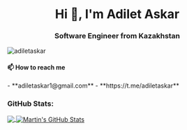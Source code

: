<h1 align="center">Hi 👋, I'm Adilet Askar</h1>
<h3 align="center">Software Engineer from Kazakhstan</h3>

<p align="left">
  <img
    src="https://komarev.com/ghpvc/?username=adiletaskar&label=Profile%20views&color=0e75b6&style=flat"
    alt="adiletaskar"
  />
</p>

<h4>📫 How to reach me</h4>
- **adiletaskar1@gmail.com**
- **https://t.me/adiletaskar**


<h3 align="left">GitHub Stats:</h3>
<a href="https://github.com/adiletaskar/adiletaskar">
  <img
    align="center"
    src="https://github-readme-stats.vercel.app/api/top-langs/?username=adiletaskar&hide=java,html,tex&title_color=ffffff&text_color=c9cacc&icon_color=2bbc8a&bg_color=1d1f21&langs_count=3"
  />
</a>
<a href="https://github.com/adiletaskar/adiletaskar">
  <img
    align="center"
    src="https://github-readme-stats.vercel.app/api?username=adiletaskar&show_icons=true&line_height=27&count_private=true&title_color=ffffff&text_color=c9cacc&icon_color=2bbc8a&bg_color=1d1f21"
    alt="Martin's GitHub Stats"
  />
</a>

